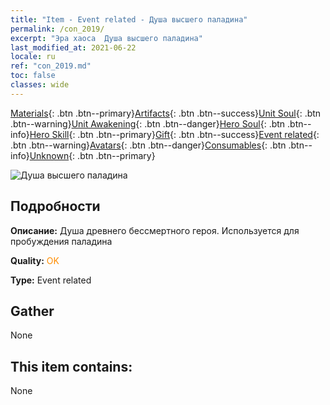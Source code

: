 ```yaml
---
title: "Item - Event related - Душа высшего паладина"
permalink: /con_2019/
excerpt: "Эра хаоса  Душа высшего паладина"
last_modified_at: 2021-06-22
locale: ru
ref: "con_2019.md"
toc: false
classes: wide
---
```

 [Materials](/ItemsRU/){: .btn .btn--primary}[Artifacts](/ItemsRU/Artifacts/){: .btn .btn--success}[Unit Soul](/ItemsRU/UnitSoul/){: .btn .btn--warning}[Unit Awakening](/ItemsRU/UnitAwakening/){: .btn .btn--danger}[Hero Soul](/ItemsRU/HeroSoul/){: .btn .btn--info}[Hero Skill](/ItemsRU/HeroSkill/){: .btn .btn--primary}[Gift](/ItemsRU/Gift/){: .btn .btn--success}[Event related](/ItemsRU/Events/){: .btn .btn--warning}[Avatars](/ItemsRU/Avatars/){: .btn .btn--danger}[Consumables](/ItemsRU/Consumables/){: .btn .btn--info}[Unknown](/ItemsRU/Unknown/){: .btn .btn--primary}

 ![Душа высшего паладина](/images/t/juexing_108.png)

## Подробности
 **Описание:** Душа древнего бессмертного героя. Используется для пробуждения паладина

 **Quality:** <span style="color: #FF8C00">OK</span>

 **Type:** Event related

## Gather

  None

## This item contains:

  None

